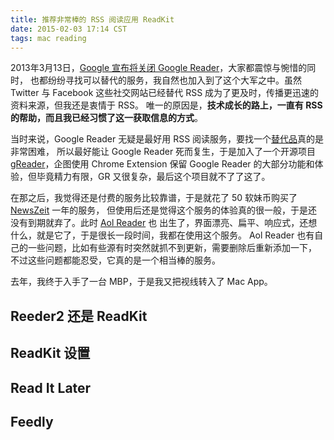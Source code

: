 ```yaml
---
title: 推荐非常棒的 RSS 阅读应用 ReadKit
date: 2015-02-03 17:14 CST
tags: mac reading
---
```


2013年3月13日，[Google 宣布将关闭 Google Reader][1]，大家都震惊与惋惜的同时，
也都纷纷寻找可以替代的服务，我自然也加入到了这个大军之中。虽然 Twitter 与 Facebook 
这些社交网站已经替代 RSS 成为了更及时，传播更迅速的资料来源，但我还是衷情于 RSS。
唯一的原因是，**技术成长的路上，一直有 RSS 的帮助，而且我已经习惯了这一获取信息的方式**。

当时来说，Google Reader 无疑是最好用 RSS 阅读服务，要找一个[替代品][2]真的是非常困难，
所以最好能让 Google Reader 死而复生，于是加入了一个开源项目 [gReader]，企图使用 
Chrome Extension 保留 Google Reader 的大部分功能和体验，但毕竟精力有限，GR 又很复杂，最后这个项目就不了了这了。

在那之后，我觉得还是付费的服务比较靠谱，于是就花了 50 软妹币购买了 [NewsZeit] 一年的服务，
但使用后还是觉得这个服务的体验真的很一般，于是还没有到期就弃了。此时 [Aol Reader] 也
出生了，界面漂亮、扁平、响应式，还想什么，就是它了，于是很长一段时间，我都在使用这个服务。
Aol Reader 也有自己的一些问题，比如有些源有时突然就抓不到更新，需要删除后重新添加一下，
不过这些问题都能忍受，它真的是一个相当棒的服务。

去年，我终于入手了一台 MBP，于是我又把视线转入了 Mac App。

## Reeder2 还是 ReadKit

## ReadKit 设置

## Read It Later

## Feedly

[gReader]: https://github.com/amoblin/gReader
[NewsZeit]: https://www.newszeit.com/
[Aol Reader]: http://reader.aol.com/

[1]: http://www.williamlong.info/archives/3405.html
[2]: http://alternativeto.net/software/google-reader/